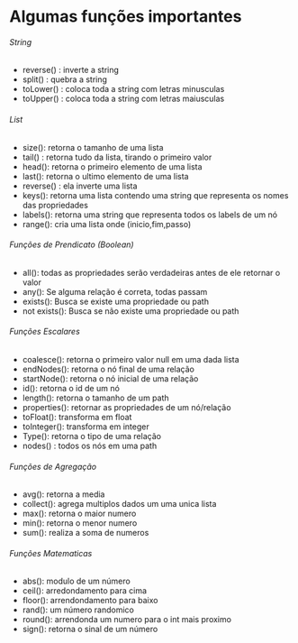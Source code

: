 # Algumas funções importantes

###### String

* reverse() : inverte a string
* split() : quebra a string
* toLower() : coloca toda a string com letras minusculas 
* toUpper() : coloca toda a string com letras maiusculas 

###### List

* size(): retorna o tamanho de uma lista
* tail() : retorna tudo da lista, tirando o primeiro valor
* head(): retorna o primeiro elemento de uma lista
* last(): retorna o ultimo elemento de uma lista
* reverse() : ela inverte uma lista
* keys(): retorna uma lista contendo uma string que representa os nomes das propriedades
* labels(): retorna uma string que representa todos os labels de um nó
* range(): cria uma lista onde (inicio,fim,passo)


###### Funções de Prendicato (Boolean)
* all(): todas as propriedades serão verdadeiras antes de ele retornar o valor
* any(): Se alguma relação é correta, todas passam
* exists(): Busca se existe uma propriedade ou path
* not exists(): Busca se não existe uma propriedade ou path

###### Funções Escalares
* coalesce(): retorna o primeiro valor null em uma dada lista
* endNodes(): retorna o nó final de uma relação
* startNode(): retorna o nó inicial de uma relação
* id(): retorna o id de um nó
* length(): retorna o tamanho de um path
* properties(): retornar as propriedades de um nó/relação
* toFloat(): transforma em float
* toInteger(): transforma em integer
* Type(): retorna o tipo de uma relação
* nodes() : todos os nós em uma path

###### Funções de Agregação
* avg(): retorna a media
* collect(): agrega multiplos dados um uma unica lista
* max(): retorna o maior numero
* min(): retorna o menor numero
* sum(): realiza a soma de numeros

###### Funções Matematicas
* abs(): modulo de um número
* ceil(): arredondamento para cima
* floor(): arrendondamento para baixo
* rand(): um número randomico
* round(): arrendonda um numero para o int mais proximo
* sign(): retorna o sinal de um número